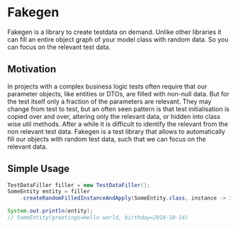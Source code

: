 # Fakegen

Fakegen is a library to create testdata on demand. Unlike other libraries it can fill an entire object graph of your model class with random data. So you can focus on the relevant test data.

## Motivation

In projects with a complex business logic tests often require that our parameter objects, like entities or DTOs, are filled with non-null data. But for the test itself only a fraction of the parameters are relevant. They may change from test to test, but an often seen pattern is that test initialisation is copied over and over, altering only the relevant data, or hidden into class wise util methods. After a while it is difficult to identify the relevant from the non relevant test data. Fakegen is a test library that allows to automatically fill our objects with random test data, such that we can focus on the relevant data.

## Simple Usage

```java
TestDataFiller filler = new TestDataFiller();
SomeEntity entity = filler
    .createRandomFilledInstanceAndApply(SomeEntity.class, instance -> instance.setGreeting("Hello World"));

System.out.println(entity);
// SomeEntity(greetings=Hello world, birthday=2018-10-14)
```
